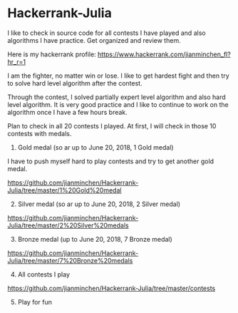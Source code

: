 # Hackerrank-Julia
I like to check in source code for all contests I have played and also algorithms I have practice. Get organized and review them. 

Here is my hackerrank profile: https://www.hackerrank.com/jianminchen_fl?hr_r=1

I am the fighter, no matter win or lose. I like to get hardest fight and then try to solve hard level algorithm after the contest. 

Through the contest, I solved partially expert level algorithm and also hard level algorithm. It is very good practice and I like to continue to work on the algorithm once I have a few hours break. 

Plan to check in all 20 contests I played. At first, I will check in those 10 contests with medals. 

1. Gold medal (so ar up to June 20, 2018, 1 Gold medal)

I have to push myself hard to play contests and try to get another gold medal. 

https://github.com/jianminchen/Hackerrank-Julia/tree/master/1%20Gold%20medal

2. Silver medal (so ar up to June 20, 2018, 2 Silver medal) 

https://github.com/jianminchen/Hackerrank-Julia/tree/master/2%20Silver%20medals

3. Bronze medal (up to June 20, 2018, 7 Bronze medal)

https://github.com/jianminchen/Hackerrank-Julia/tree/master/7%20Bronze%20medals

4. All contests I play

https://github.com/jianminchen/Hackerrank-Julia/tree/master/contests

5. Play for fun


